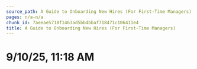 ```yaml
---
source_path: A Guide to Onboarding New Hires (For First-Time Managers).md
pages: n/a-n/a
chunk_id: 7aeeae5718f1463ad5bb4bbaf718471c106411e4
title: A Guide to Onboarding New Hires (For First-Time Managers)
---
```

# 9/10/25, 11:18 AM
